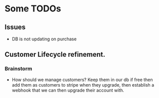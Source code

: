 # Some TODOs

## Issues

- DB is not updating on purchase

## Customer Lifecycle refinement.

### Brainstorm

- How should we manage customers? Keep them in our db if free then add them as customers to stripe when they upgrade, then establish a webhook that we can then upgrade their account with.
